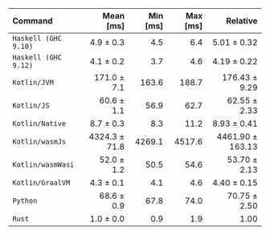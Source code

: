 | Command | Mean [ms] | Min [ms] | Max [ms] | Relative |
|:---|---:|---:|---:|---:|
| `Haskell (GHC 9.10)` | 4.9 ± 0.3 | 4.5 | 6.4 | 5.01 ± 0.32 |
| `Haskell (GHC 9.12)` | 4.1 ± 0.2 | 3.7 | 4.6 | 4.19 ± 0.22 |
| `Kotlin/JVM` | 171.0 ± 7.1 | 163.6 | 188.7 | 176.43 ± 9.29 |
| `Kotlin/JS` | 60.6 ± 1.1 | 56.9 | 62.7 | 62.55 ± 2.33 |
| `Kotlin/Native` | 8.7 ± 0.3 | 8.3 | 11.2 | 8.93 ± 0.41 |
| `Kotlin/wasmJs` | 4324.3 ± 71.8 | 4269.1 | 4517.6 | 4461.90 ± 163.13 |
| `Kotlin/wasmWasi` | 52.0 ± 1.2 | 50.5 | 54.6 | 53.70 ± 2.13 |
| `Kotlin/GraalVM` | 4.3 ± 0.1 | 4.1 | 4.6 | 4.40 ± 0.15 |
| `Python` | 68.6 ± 0.9 | 67.8 | 74.0 | 70.75 ± 2.50 |
| `Rust` | 1.0 ± 0.0 | 0.9 | 1.9 | 1.00 |
